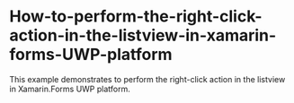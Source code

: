 # How-to-perform-the-right-click-action-in-the-listview-in-xamarin-forms-UWP-platform
This example demonstrates to perform the right-click action in the listview in Xamarin.Forms UWP platform.
